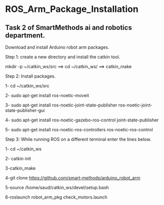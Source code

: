 # ROS_Arm_Package_Installation

Task 2 of SmartMethods ai and robotics department.
------------------------------------------------------------------------------------------
Download and install Arduino robot arm packages.

Step 1: create a new directory and install the catkin tool.

mkdir -p ~/catkin_ws/src ==> cd ~/catkin_ws/ ==> catkin_make


Step 2: Install packages.

1- cd ~/catkin_ws/src

2- sudo apt-get install ros-noetic-moveit

3- sudo apt-get install ros-noetic-joint-state-publisher ros-noetic-joint-state-publisher-gui

4- sudo apt-get install ros-noetic-gazebo-ros-control joint-state-publisher

5- sudo apt-get install ros-noetic-ros-controllers ros-noetic-ros-control



Step 3: While running ROS on a different terminal enter the lines below.

1- cd ~/catkin_ws

2- catkin init

3-catkin_make

4-git clone https://github.com/smart-methods/arduino_robot_arm 

5-source /home/saud/catkin_ws/devel/setup.bash

6-roslaunch robot_arm_pkg check_motors.launch
